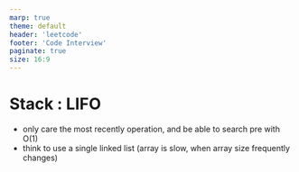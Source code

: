 ```yaml
---
marp: true
theme: default
header: 'leetcode'
footer: 'Code Interview'
paginate: true
size: 16:9
---
```


# Stack : LIFO
- only care the most recently operation, and be able to search pre with O(1)
- think to use a single linked list (array is slow, when array size frequently changes)